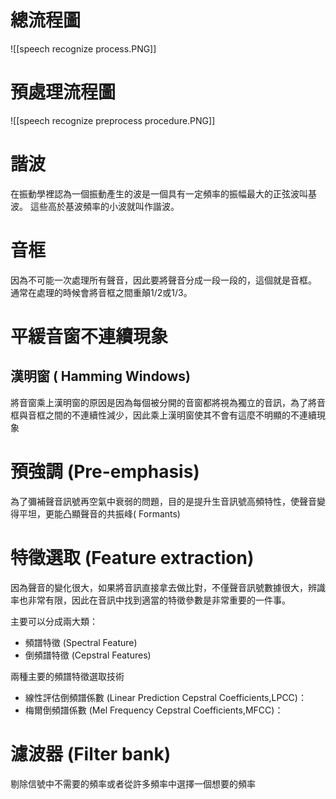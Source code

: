 # 總流程圖
![[speech recognize process.PNG]]

# 預處理流程圖
![[speech recognize preprocess procedure.PNG]]
# 諧波
在振動學裡認為一個振動產生的波是一個具有一定頻率的振幅最大的正弦波叫基波。 這些高於基波頻率的小波就叫作諧波。  

# 音框
因為不可能一次處理所有聲音，因此要將聲音分成一段一段的，這個就是音框。
通常在處理的時候會將音框之間重顛1/2或1/3。

# 平緩音窗不連續現象
## 漢明窗 ( Hamming Windows)
將音窗乘上漢明窗的原因是因為每個被分開的音窗都將視為獨立的音訊，為了將音框與音框之間的不連續性減少，因此乘上漢明窗使其不會有這麼不明顯的不連續現象

# 預強調 (Pre-emphasis)
為了彌補聲音訊號再空氣中衰弱的問題，目的是提升生音訊號高頻特性，使聲音變得平坦，更能凸顯聲音的共振峰( Formants) 

# 特徵選取 (Feature extraction)
因為聲音的變化很大，如果將音訊直接拿去做比對，不僅聲音訊號數據很大，辨識率也非常有限，因此在音訊中找到適當的特徵參數是非常重要的一件事。

主要可以分成兩大類：
* 頻譜特徵 (Spectral Feature)
* 倒頻譜特徵 (Cepstral Features)

兩種主要的頻譜特徵選取技術
* 線性評估倒頻譜係數 (Linear Prediction Cepstral Coefficients,LPCC)：
* 梅爾倒頻譜係數 (Mel Frequency Cepstral Coefficients,MFCC)：


# 濾波器 (Filter bank)
剔除信號中不需要的頻率或者從許多頻率中選擇一個想要的頻率